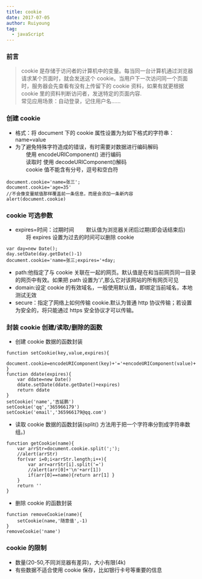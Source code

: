 ```yaml
---
title: cookie
date: 2017-07-05
author: Ruiyoung
tag:
  - javaScript
---
```


### 前言

> cookie 是存储于访问者的计算机中的变量。每当同一台计算机通过浏览器请求某个页面时，就会发送这个 cookie。当用户下一次访问同一个页面时，服务器会先查看有没有上传留下的 cookie 资料，如果有就更根据 cookie 里的资料判断访问者，发送特定的页面内容.  
> 常见应用场景：自动登录，记住用户名......

### 创建 cookie

- 格式：将 document 下的 cookie 属性设置为为如下格式的字符串：name=value
- 为了避免特殊字符造成的错误，有时需要对数据进行编码解码  
  &emsp;&emsp;使用 encodeURIComponent() 进行编码  
  &emsp;&emsp;读取时 使用 decodeURIComponent()解码  
  &emsp;&emsp;cookie 值不能含有分号，逗号和空白符

```{.javaScript}
document.cookie='name=张三';
document.cookie='age=35'
//不会像变量赋值那样覆盖前一条信息，而是会添加一条新内容
alert(document.cookie)
```

### cookie 可选参数

- expires=时间：过期时间
  &emsp;&emsp;默认值为浏览器关闭后过期(即会话结束后)
  &emsp;&emsp;将 expires 设置为过去的时间可以删除 cookie

```{.javaScript}
var day=new Date();
day.setDate(day.getDate()-1)
document.cookie='name=张三;expires='+day;
```

- path:他指定了与 cookie 关联在一起的网页。默认值是在和当前网页同一目录的网页中有效。如果把 path 设置为'/',那么它对该网站的所有网页可见
- domain:设定 cookie 的有效域名，一般使用默认值，即绑定当前域名，本地测试无效
- secure：指定了网络上如何传输 cookie.默认为普通 http 协议传输；若设置为安全的，将只能通过 https 安全协议才可以传输。

### 封装 cookie 创建/读取/删除的函数

- 创建 cookie 数据的函数封装

```{.javaScript}
function setCookie(key,value,expires){
    document.cookie=encodeURIComponent(key)+'='+encodeURIComponent(value)+';expires='+ddate(expires);
}
function ddate(expires){
    var ddate=new Date()
    ddate.setDate(ddate.getDate()+expires)
    return ddate
}
setCookie('name','吉延鹏')
setCookie('qq','365966179')
setCookie('email','365966179@qq.com')
```

- 读取 cookie 数据的函数封装(split() 方法用于把一个字符串分割成字符串数组。)

```{.javaScript}
function getCookie(name){
    var arrStr=document.cookie.split(';');
    //alert(arrStr)
    for(var i=0;i<arrStr.length;i++){
        var arr=arrStr[i].split('=')
        //alert(arr[0]+'\n'+arr[1])
        if(arr[0]==name){return arr[1] }
    }
    return ''
}
```

- 删除 cookie 的函数封装

```{.javaScript}
function removeCookie(name){
    setCookie(name,'随意值',-1)
}
removeCookie('name')
```

### cookie 的限制

- 数量(20-50,不同浏览器有差异)，大小有限(4k)
- 有些数据不适合使用 cookie 保存，比如银行卡号等重要的信息
